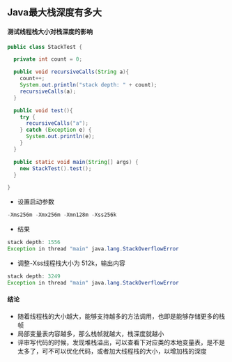 ## Java最大栈深度有多大

#### 测试线程栈大小对栈深度的影响

```java
public class StackTest {

  private int count = 0;

  public void recursiveCalls(String a){
    count++;
    System.out.println("stack depth: " + count);
    recursiveCalls(a);
  }

  public void test(){
    try {
      recursiveCalls("a");
    } catch (Exception e) {
      System.out.println(e);
    }
  }

  public static void main(String[] args) {
    new StackTest().test();
  }

}
```

- 设置启动参数

```java
-Xms256m -Xmx256m -Xmn128m -Xss256k
```

- 结果

```java
stack depth: 1556
Exception in thread "main" java.lang.StackOverflowError
```

- 调整-Xss线程栈大小为 512k，输出内容

```java
stack depth: 3249
Exception in thread "main" java.lang.StackOverflowError
```



#### 结论

- 随着线程栈的大小越大，能够支持越多的方法调用，也即是能够存储更多的栈帧
- 局部变量表内容越多，那么栈帧就越大，栈深度就越小
- 评审写代码的时候，发现堆栈溢出，可以查看下对应类的本地变量表，是不是太多了，可不可以优化代码，或者加大线程栈的大小，以增加栈的深度